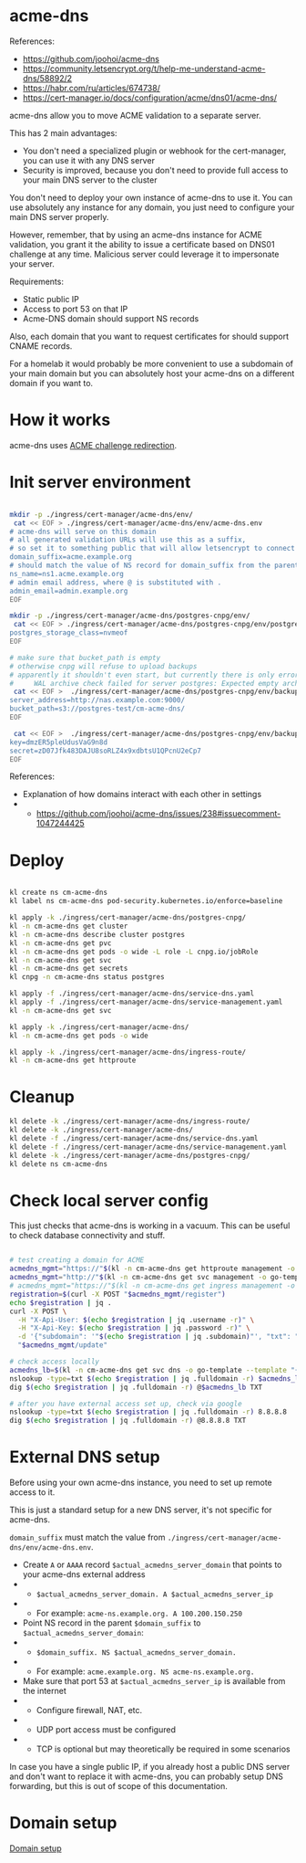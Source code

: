 
# acme-dns

References:
- https://github.com/joohoi/acme-dns
- https://community.letsencrypt.org/t/help-me-understand-acme-dns/58892/2
- https://habr.com/ru/articles/674738/
- https://cert-manager.io/docs/configuration/acme/dns01/acme-dns/

acme-dns allow you to move ACME validation to a separate server.

This has 2 main advantages:
- You don't need a specialized plugin or webhook for the cert-manager, you can use it with any DNS server
- Security is improved, because you don't need to provide full access to your main DNS server to the cluster

You don't need to deploy your own instance of acme-dns to use it.
You can use absolutely any instance for any domain,
you just need to configure your main DNS server properly.

However, remember, that by using an acme-dns instance for ACME validation,
you grant it the ability to issue a certificate based on DNS01 challenge at any time.
Malicious server could leverage it to impersonate your server.

Requirements:
- Static public IP
- Access to port 53 on that IP
- Acme-DNS domain should support NS records

Also, each domain that you want to request certificates for should support CNAME records.

For a homelab it would probably be more convenient
to use a subdomain of your main domain
but you can absolutely host your acme-dns on a different domain if you want to.

# How it works

acme-dns uses [ACME challenge redirection](../acme.md#acme-delegation-for-dns01).

# Init server environment

```bash

mkdir -p ./ingress/cert-manager/acme-dns/env/
 cat << EOF > ./ingress/cert-manager/acme-dns/env/acme-dns.env
# acme-dns will serve on this domain
# all generated validation URLs will use this as a suffix,
# so set it to something public that will allow letsencrypt to connect to acme-dns via port 53
domain_suffix=acme.example.org
# should match the value of NS record for domain_suffix from the parent DNS server
ns_name=ns1.acme.example.org
# admin email address, where @ is substituted with .
admin_email=admin.example.org
EOF

mkdir -p ./ingress/cert-manager/acme-dns/postgres-cnpg/env/
 cat << EOF > ./ingress/cert-manager/acme-dns/postgres-cnpg/env/postgres-sc.env
postgres_storage_class=nvmeof
EOF

# make sure that bucket_path is empty
# otherwise cnpg will refuse to upload backups
# apparently it shouldn't even start, but currently there is only error in logs:
#     WAL archive check failed for server postgres: Expected empty archive
 cat << EOF >  ./ingress/cert-manager/acme-dns/postgres-cnpg/env/backup-s3.env
server_address=http://nas.example.com:9000/
bucket_path=s3://postgres-test/cm-acme-dns/
EOF

 cat << EOF >  ./ingress/cert-manager/acme-dns/postgres-cnpg/env/backup-s3-credentials.env
key=dmzER5pleUdusVaG9n8d
secret=zD07Jfk483DAJU8soRLZ4x9xdbtsU1QPcnU2eCp7
EOF

```

References:
- Explanation of how domains interact with each other in settings
- - https://github.com/joohoi/acme-dns/issues/238#issuecomment-1047244425

# Deploy

```bash

kl create ns cm-acme-dns
kl label ns cm-acme-dns pod-security.kubernetes.io/enforce=baseline

kl apply -k ./ingress/cert-manager/acme-dns/postgres-cnpg/
kl -n cm-acme-dns get cluster
kl -n cm-acme-dns describe cluster postgres
kl -n cm-acme-dns get pvc
kl -n cm-acme-dns get pods -o wide -L role -L cnpg.io/jobRole
kl -n cm-acme-dns get svc
kl -n cm-acme-dns get secrets
kl cnpg -n cm-acme-dns status postgres

kl apply -f ./ingress/cert-manager/acme-dns/service-dns.yaml
kl apply -f ./ingress/cert-manager/acme-dns/service-management.yaml
kl -n cm-acme-dns get svc

kl apply -k ./ingress/cert-manager/acme-dns/
kl -n cm-acme-dns get pods -o wide

kl apply -k ./ingress/cert-manager/acme-dns/ingress-route/
kl -n cm-acme-dns get httproute

```

# Cleanup

```bash
kl delete -k ./ingress/cert-manager/acme-dns/ingress-route/
kl delete -k ./ingress/cert-manager/acme-dns/
kl delete -f ./ingress/cert-manager/acme-dns/service-dns.yaml
kl delete -f ./ingress/cert-manager/acme-dns/service-management.yaml
kl delete -k ./ingress/cert-manager/acme-dns/postgres-cnpg/
kl delete ns cm-acme-dns
```

# Check local server config

This just checks that acme-dns is working in a vacuum.
This can be useful to check database connectivity and stuff.

```bash

# test creating a domain for ACME
acmedns_mgmt="https://"$(kl -n cm-acme-dns get httproute management -o go-template --template "{{ (index .spec.hostnames 0)}}")
acmedns_mgmt="http://"$(kl -n cm-acme-dns get svc management -o go-template --template "{{ (index .status.loadBalancer.ingress 0).ip}}")
# acmedns_mgmt="https://"$(kl -n cm-acme-dns get ingress management -o go-template --template "{{ (index .spec.rules 0).host}}")
registration=$(curl -X POST "$acmedns_mgmt/register")
echo $registration | jq .
curl -X POST \
  -H "X-Api-User: $(echo $registration | jq .username -r)" \
  -H "X-Api-Key: $(echo $registration | jq .password -r)" \
  -d '{"subdomain": '"$(echo $registration | jq .subdomain)"', "txt": "___validation_token_received_from_the_ca___"}' \
  "$acmedns_mgmt/update"

# check access locally
acmedns_lb=$(kl -n cm-acme-dns get svc dns -o go-template --template "{{ (index .status.loadBalancer.ingress 0).ip}}")
nslookup -type=txt $(echo $registration | jq .fulldomain -r) $acmedns_lb
dig $(echo $registration | jq .fulldomain -r) @$acmedns_lb TXT

# after you have external access set up, check via google
nslookup -type=txt $(echo $registration | jq .fulldomain -r) 8.8.8.8
dig $(echo $registration | jq .fulldomain -r) @8.8.8.8 TXT

```

# External DNS setup

Before using your own acme-dns instance, you need to set up remote access to it.

This is just a standard setup for a new DNS server, it's not specific for acme-dns.

`domain_suffix` must match the value from `./ingress/cert-manager/acme-dns/env/acme-dns.env`.

- Create `A` or `AAAA` record `$actual_acmedns_server_domain` that points to your acme-dns external address
- - `$actual_acmedns_server_domain. A $actual_acmedns_server_ip`
- - For example: `acme-ns.example.org. A 100.200.150.250`
- Point NS record in the parent `$domain_suffix` to `$actual_acmedns_server_domain`:
- - `$domain_suffix. NS $actual_acmedns_server_domain.`
- - For example: `acme.example.org. NS acme-ns.example.org.`
- Make sure that port 53 at `$actual_acmedns_server_ip` is available from the internet
- - Configure firewall, NAT, etc.
- - UDP port access must be configured
- - TCP is optional but may theoretically be required in some scenarios

In case you have a single public IP, if you already host
a public DNS server and don't want to replace it with acme-dns,
you can probably setup DNS forwarding,
but this is out of scope of this documentation.

# Domain setup

[Domain setup](./domain-setup.md)
